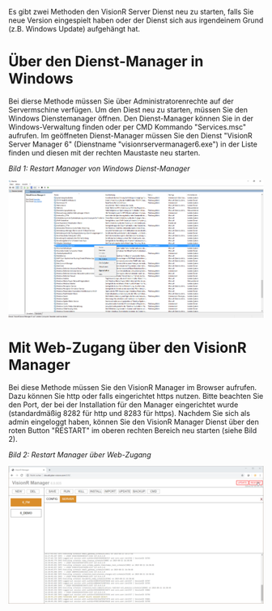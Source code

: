 <!-- TITLE: VisionR Manager neu starten -->
<!-- SUBTITLE: Neu starten des VisionR Server Dienstes über den Manager -->

Es gibt zwei Methoden den VisionR Server Dienst neu zu starten, falls Sie neue Version eingespielt haben oder der Dienst sich aus irgendeinem Grund (z.B. Windows Update) aufgehängt hat.
# Über den Dienst-Manager in Windows
Bei dierse Methode müssen Sie über Administratorenrechte auf der Servermschine verfügen. Um den Diest neu zu starten, müssen Sie den Windows Dienstemanager öffnen. Den Dienst-Manager können Sie in der Windows-Verwaltung finden oder per CMD Kommando "Services.msc" aufrufen. Im geöffneten Dienst-Manager müssen Sie den Dienst "VisionR Server Manager 6" (Dienstname "visionrservermanager6.exe") in der Liste finden und diesen mit der rechten Maustaste neu starten.

*Bild 1: Restart Manager von Windows Dienst-Manager*

![Manager Restart Windows](/uploads/manager/manager-restart-windows.jpg "Manager Restart Windows")
# Mit Web-Zugang über den VisionR Manager
Bei diese Methode müssen Sie den VisionR Manager im Browser aufrufen. Dazu können Sie http oder falls eingerichtet https nutzen. Bitte beachten Sie den Port, der bei der Installation für den Manager eingerichtet wurde (standardmäßig 8282 für http und 8283 für https).
Nachdem Sie sich als admin eingeloggt haben, können Sie den VisionR Manager Dienst über den roten Button "RESTART" im oberen rechten Bereich neu starten (siehe Bild 2).

*Bild 2: Restart Manager über Web-Zugang*

![Manager Restart](/uploads/manager/manager-restart.jpg "Manager Restart")